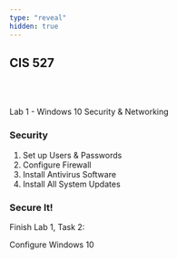 ```yaml
---
type: "reveal"
hidden: true
---
```

<section>
	<h2>CIS 527</h2><br><br><p>Lab 1 - Windows 10 Security & Networking</p>
</section>
<section>
  <h3>Security</h3>
  <ol>
    <li>Set up Users & Passwords</li>
    <li>Configure Firewall</li>
    <li>Install Antivirus Software</li>
    <li>Install All System Updates</li>
  </ol>
</section>
<section>
  <h3>Secure It!</h3>
  <p>Finish Lab 1, Task 2:</p>
  <p>Configure Windows 10</p>
</section>
